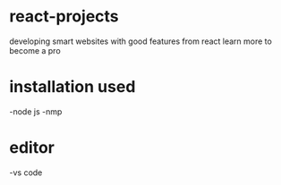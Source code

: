 # react-projects
developing smart websites with good features from react 
learn more to become a pro

# installation used
-node js
-nmp
# editor
-vs code
